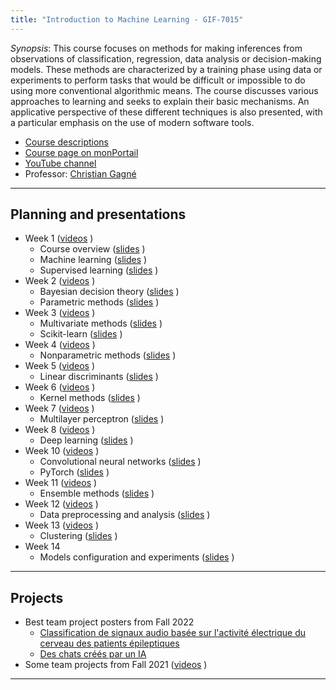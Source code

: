 ```yaml
---
title: "Introduction to Machine Learning - GIF-7015"
---
```


*Synopsis*: This course focuses on methods for making inferences from observations of classification, regression, data analysis or decision-making models. These methods are characterized by a training phase using data or experiments to perform tasks that would be difficult or impossible to do using more conventional algorithmic means. The course discusses various approaches to learning and seeks to explain their basic mechanisms. An applicative perspective of these different techniques is also presented, with a particular emphasis on the use of modern software tools.


* [Course descriptions](https://www.ete.ulaval.ca/etudes/cours/gif-7015-introduction-to-machine-learning)
* [Course page on monPortail](https://sitescours.monportail.ulaval.ca/ena/site/informationsgenerales?idSite=146163)
* [YouTube channel](https://www.youtube.com/channel/UCkMXqYnOzhIlRseUOgq8_Xw)
* Professor: [Christian Gagné](https://chgagne.github.io/english/)

---

## Planning and presentations ##

* Week 1 ([videos](https://www.youtube.com/playlist?list=PLbJrgQUb1-pqHABy-m8D5kxv7l0mVrxi_) <i class="fab fa-youtube"></i>)
  * Course overview ([slides](/slides/sem01/iaa-sem01-presentation-EN.pdf) <i class="fas fa-chalkboard"></i>)
  * Machine learning ([slides](/slides/sem01/iaa-sem01-apprentissage-EN.pdf) <i class="fas fa-chalkboard"></i>) 
  * Supervised learning ([slides](/slides/sem01/iaa-sem01-supervise-EN.pdf) <i class="fas fa-chalkboard"></i>)
* Week 2 ([videos](https://www.youtube.com/playlist?list=PLbJrgQUb1-ppCR0tcY3nOOa9d_INV_cXC) <i class="fab fa-youtube"></i>)
  * Bayesian decision theory ([slides](/slides/sem02/iaa-sem02-bayes-EN.pdf) <i class="fas fa-chalkboard"></i>)
  * Parametric methods ([slides](/slides/sem02/iaa-sem02-methparam-EN.pdf) <i class="fas fa-chalkboard"></i>)
* Week 3 ([videos](https://www.youtube.com/playlist?list=PLbJrgQUb1-poodg8SdJV7dKq0hROK3ov_) <i class="fab fa-youtube"></i>)
  * Multivariate methods ([slides](/slides/sem03/iaa-sem03-methmultivariees-EN.pdf) <i class="fas fa-chalkboard"></i>)
  * Scikit-learn ([slides](/slides/sem03/iaa-sem03-sklearn-EN.pdf) <i class="fas fa-chalkboard"></i>)
* Week 4 ([videos](https://www.youtube.com/playlist?list=PLbJrgQUb1-ppmf0GUCiRmkjgjYfJN4itT) <i class="fab fa-youtube"></i>)
  * Nonparametric methods ([slides](/slides/sem04/iaa-sem04-methnonparam-EN.pdf) <i class="fas fa-chalkboard"></i>)
* Week 5 ([videos](https://www.youtube.com/playlist?list=PLbJrgQUb1-prik8V4TybH6HZaHicvZfJ5) <i class="fab fa-youtube"></i>)
  * Linear discriminants ([slides](/slides/sem05/iaa-sem05-discrlineaires-EN.pdf) <i class="fas fa-chalkboard"></i>)
* Week 6 ([videos](https://www.youtube.com/playlist?list=PLbJrgQUb1-prb3pkDb1RZ4VTAN4sVZzsq) <i class="fab fa-youtube"></i>)
  * Kernel methods ([slides](/slides/sem06/iaa-sem06-methnoyaux-EN.pdf) <i class="fas fa-chalkboard"></i>)
* Week 7 ([videos](https://www.youtube.com/playlist?list=PLbJrgQUb1-ppYsilzf_nHwJ9UHBSr8rz4) <i class="fab fa-youtube"></i>)
  * Multilayer perceptron ([slides](/slides/sem07/iaa-sem07-pmc-EN.pdf) <i class="fas fa-chalkboard"></i>)
* Week 8 ([videos](https://www.youtube.com/playlist?list=PLbJrgQUb1-pr5CyAwo1KqzBIcxLDoYD4I) <i class="fab fa-youtube"></i>)
  * Deep learning ([slides](/slides/sem08/iaa-sem08-profond-EN.pdf) <i class="fas fa-chalkboard"></i>)
* Week 10 ([videos](https://www.youtube.com/playlist?list=PLbJrgQUb1-ppAUZc2WgOPvfViOz2XN38X) <i class="fab fa-youtube"></i>)
  * Convolutional neural networks ([slides](/slides/sem10/iaa-sem10-reseauconv-EN.pdf) <i class="fas fa-chalkboard"></i>)
  * PyTorch ([slides](/slides/sem10/iaa-sem10-pytorch-EN.pdf) <i class="fas fa-chalkboard"></i>)
* Week 11 ([videos](https://www.youtube.com/playlist?list=PLbJrgQUb1-poSP-Noxd7vyz_oLKf7l5iG) <i class="fab fa-youtube"></i>)
  * Ensemble methods ([slides](/slides/sem11/iaa-sem11-ensemble-EN.pdf) <i class="fas fa-chalkboard"></i>)
* Week 12 ([videos](https://www.youtube.com/playlist?list=PLbJrgQUb1-prok08-asFdAtyV3SZWP_Mz) <i class="fab fa-youtube"></i>)
  * Data preprocessing and analysis ([slides](/slides/sem12/iaa-sem12-analyse-EN.pdf) <i class="fas fa-chalkboard"></i>)
* Week 13 ([videos](https://www.youtube.com/playlist?list=PLbJrgQUb1-prvegZFqzWDKSCLBwTtZTQu) <i class="fab fa-youtube"></i>)
  * Clustering ([slides](/slides/sem13/iaa-sem13-clustering-EN.pdf) <i class="fas fa-chalkboard"></i>)
* Week 14
  * Models configuration and experiments ([slides](/slides/sem14/iaa-sem14-experimentations-EN.pdf) <i class="fas fa-chalkboard"></i>)

---

## Projects ##

* Best team project posters from Fall 2022
  * [Classification de signaux audio basée sur l'activité électrique du cerveau des patients épileptiques](/projets/A2022/iaa_eq35_poster_A1.pdf)
  * [Des chats créés par un IA](/projets/A2022/Affiche_Projet_GIF_7005_eq_16.pdf) 
* Some team projects from Fall 2021 ([videos](https://www.youtube.com/playlist?list=PLbJrgQUb1-poBiK64bI55Vl8ZUQGj_SM9) <i class="fab fa-youtube"></i>)


---

